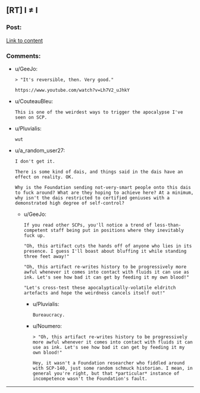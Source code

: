 ## [RT] I ≠ I

### Post:

[Link to content](http://www.scp-wiki.net/i-not-i)

### Comments:

- u/GeeJo:
  ```
  > "It's reversible, then. Very good."

  https://www.youtube.com/watch?v=Lh7V2_uJhkY
  ```

- u/CouteauBleu:
  ```
  This is one of the weirdest ways to trigger the apocalypse I've seen on SCP.
  ```

- u/Pluvialis:
  ```
  wut
  ```

- u/a_random_user27:
  ```
  I don't get it. 

  There is some kind of dais, and things said in the dais have an effect on reality. OK.

  Why is the Foundation sending not-very-smart people onto this dais to fuck around? What are they hoping to achieve here? At a minimum, why isn't the dais restricted to certified geniuses with a demonstrated high degree of self-control?
  ```

  - u/GeeJo:
    ```
    If you read other SCPs, you'll notice a trend of less-than-competent staff being put in positions where they inevitably fuck up.

    "Oh, this artifact cuts the hands off of anyone who lies in its presence. I guess I'll boast about bluffing it while standing three feet away!"

    "Oh, this artifact re-writes history to be progressively more awful whenever it comes into contact with fluids it can use as ink. Let's see how bad it can get by feeding it my own blood!"

    "Let's cross-test these apocalyptically-volatile eldritch artefacts and hope the weirdness cancels itself out!"
    ```

    - u/Pluvialis:
      ```
      Bureaucracy.
      ```

    - u/Noumero:
      ```
      > "Oh, this artifact re-writes history to be progressively more awful whenever it comes into contact with fluids it can use as ink. Let's see how bad it can get by feeding it my own blood!"

      Hey, it wasn't a Foundation researcher who fiddled around with SCP-140, just some random schmuck historian. I mean, in general you're right, but that *particular* instance of incompetence wasn't the Foundation's fault.
      ```

---

